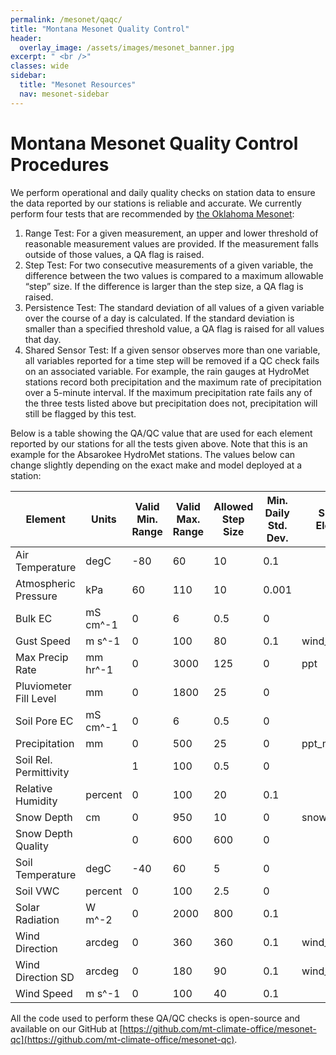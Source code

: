```yaml
---
permalink: /mesonet/qaqc/
title: "Montana Mesonet Quality Control"
header:
  overlay_image: /assets/images/mesonet_banner.jpg
excerpt: " <br />"
classes: wide
sidebar:
  title: "Mesonet Resources"
  nav: mesonet-sidebar
---
```

# Montana Mesonet Quality Control Procedures
We perform operational and daily quality checks on station data to ensure the data reported by our stations is reliable and accurate. We currently perform four tests that are recommended by [the Oklahoma Mesonet](https://cig.mesonet.org/staff/shafer/Mesonet_QA_final_fixed.pdf):

1. Range Test: For a given measurement, an upper and lower threshold of reasonable measurement values are provided. If the measurement falls outside of those values, a QA flag is raised.
2. Step Test: For two consecutive measurements of a given variable, the difference between the two values is compared to a maximum allowable “step” size. If the difference is larger than the step size, a QA flag is raised.
3. Persistence Test: The standard deviation of all values of a given variable over the course of a day is calculated. If the standard deviation is smaller than a specified threshold value, a QA flag is raised for all values that day.
4. Shared Sensor Test: If a given sensor observes more than one variable, all variables reported for a time step will be removed if a QC check fails on an associated variable. For example, the rain gauges at HydroMet stations record both precipitation and the maximum rate of precipitation over a 5-minute interval. If the maximum precipitation rate fails any of the three tests listed above but precipitation does not, precipitation will still be flagged by this test. 

Below is a table showing the QA/QC value that are used for each element reported by our stations for all the tests given above. Note that this is an example for the Absarokee HydroMet stations. The values below can change slightly depending on the exact make and model deployed at a station: 

|Element     |Units|Valid Min. Range|Valid Max. Range|Allowed Step Size|Min. Daily Std. Dev.|Shared Element|
|----------------------|----------|---------|---------|---------|-----------------|-------------|
|Air Temperature       |degC      |-80      |60       |10       |0.1              |           |
|Atmospheric Pressure  |kPa       |60       |110      |10       |0.001            |           |
|Bulk EC               |mS cm^-1  |0        |6        |0.5      |0                |           |
|Gust Speed            |m s^-1    |0        |100      |80       |0.1              |wind_spd     |
|Max Precip Rate       |mm hr^-1  |0        |3000     |125      |0                |ppt          |
|Pluviometer Fill Level|mm        |0        |1800     |25       |0                |           |
|Soil Pore EC               |mS cm^-1  |0        |6        |0.5      |0                |           |
|Precipitation         |mm        |0        |500      |25       |0                |ppt_max_rate |
|Soil Rel. Permittivity     |          |1        |100      |0.5      |0                |           |
|Relative Humidity     |percent   |0        |100      |20       |0.1              |           |
|Snow Depth            |cm        |0        |950      |10       |0                |snow_depth_q |
|Snow Depth Quality    |          |0        |600      |600      |0                |           |
|Soil Temperature      |degC      |-40      |60       |5        |0                |           |
|Soil VWC              |percent   |0        |100      |2.5      |0                |           |
|Solar Radiation       |W m^-2    |0        |2000     |800      |0.1              |           |
|Wind Direction        |arcdeg    |0        |360      |360      |0.1              |wind_dir_sd  |
|Wind Direction SD     |arcdeg    |0        |180      |90       |0.1              |wind_dir     |
|Wind Speed            |m s^-1    |0        |100      |40       |0.1              |     |


All the code used to perform these QA/QC checks is open-source and available on our GitHub at [https://github.com/mt-climate-office/mesonet-qc](https://github.com/mt-climate-office/mesonet-qc).
